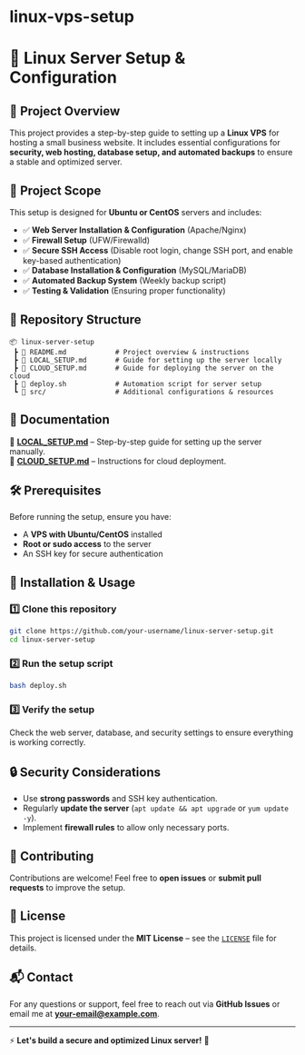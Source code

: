 # linux-vps-setup
# **🚀 Linux Server Setup & Configuration**

## **📖 Project Overview**
This project provides a step-by-step guide to setting up a **Linux VPS** for hosting a small business website. It includes essential configurations for **security, web hosting, database setup, and automated backups** to ensure a stable and optimized server.

## **🎯 Project Scope**
This setup is designed for **Ubuntu or CentOS** servers and includes:

- ✅ **Web Server Installation & Configuration** (Apache/Nginx)
- ✅ **Firewall Setup** (UFW/Firewalld)
- ✅ **Secure SSH Access** (Disable root login, change SSH port, and enable key-based authentication)
- ✅ **Database Installation & Configuration** (MySQL/MariaDB)
- ✅ **Automated Backup System** (Weekly backup script)
- ✅ **Testing & Validation** (Ensuring proper functionality)

## **📂 Repository Structure**
```
📦 linux-server-setup
 ┣ 📜 README.md            # Project overview & instructions
 ┣ 📜 LOCAL_SETUP.md       # Guide for setting up the server locally
 ┣ 📜 CLOUD_SETUP.md       # Guide for deploying the server on the cloud
 ┣ 📜 deploy.sh            # Automation script for server setup
 ┗ 📂 src/                 # Additional configurations & resources
```

## **📖 Documentation**
📜 **[LOCAL_SETUP.md](LOCAL_SETUP.md)** – Step-by-step guide for setting up the server manually.  
📜 **[CLOUD_SETUP.md](CLOUD_SETUP.md)** – Instructions for cloud deployment.

## **🛠️ Prerequisites**
Before running the setup, ensure you have:
- A **VPS with Ubuntu/CentOS** installed
- **Root or sudo access** to the server
- An SSH key for secure authentication

## **🚀 Installation & Usage**
### **1️⃣ Clone this repository**
```bash
git clone https://github.com/your-username/linux-server-setup.git
cd linux-server-setup
```

### **2️⃣ Run the setup script**
```bash
bash deploy.sh
```

### **3️⃣ Verify the setup**
Check the web server, database, and security settings to ensure everything is working correctly.

## **🔒 Security Considerations**
- Use **strong passwords** and SSH key authentication.
- Regularly **update the server** (`apt update && apt upgrade` or `yum update -y`).
- Implement **firewall rules** to allow only necessary ports.

## **📌 Contributing**
Contributions are welcome! Feel free to **open issues** or **submit pull requests** to improve the setup.

## **📄 License**
This project is licensed under the **MIT License** – see the [`LICENSE`](LICENSE) file for details.

## **📬 Contact**
For any questions or support, feel free to reach out via **GitHub Issues** or email me at **your-email@example.com**.

---

⚡ **Let's build a secure and optimized Linux server!** 🚀

